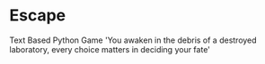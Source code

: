 # Escape
Text Based Python Game
'You awaken in the debris of a destroyed laboratory, every choice matters in deciding your fate'
